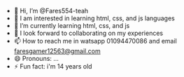 - 👋 Hi, I’m @Fares554-teah
- 👀 I am interested in learning html, css, and js languages
- 🌱 I’m currently learning html, css, and js
- 💞️ I look forward to collaborating on my experiences
- 📫 How to reach me  in watsapp 01094470086 and email faresgamer12563@gmail.com
- 😄 Pronouns: ...
- ⚡ Fun fact: i'm 14 years old

<!---
Fares554-teah/Fares554-teah is a ✨ special ✨ repository because its `README.md` (this file) appears on your GitHub profile.
You can click the Preview link to take a look at your changes.
--->
